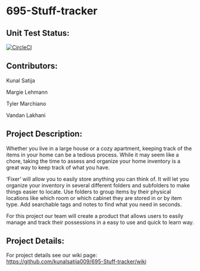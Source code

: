 # 695-Stuff-tracker

## Unit Test Status:
[![CircleCI](https://circleci.com/gh/kunalsatija009/695-Stuff-tracker.svg?style=svg)](https://circleci.com/gh/kunalsatija009/695-Stuff-tracker)

## Contributors:

Kunal Satija

Margie Lehmann

Tyler Marchiano

Vandan Lakhani

## Project Description:
Whether you live in a large house or a cozy apartment, keeping track of the items in your home can be a tedious process. While it may seem like a chore, taking the time to assess and organize your home inventory is a great way to keep track of what you have.

‘Fixer’ will allow you to easily store anything you can think of. It will let you organize your inventory in several different folders and subfolders to make things easier to locate. Use folders to group items by their physical locations like which room or which cabinet they are stored in or by item type. Add searchable tags and notes to find what you need in seconds.

For this project our team will create a product that allows users to easily manage and track their possessions in a easy to use and quick to learn way.

## Project Details:
For project details see our wiki page: https://github.com/kunalsatija009/695-Stuff-tracker/wiki
